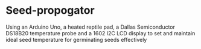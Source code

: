 # Seed-propogator
Using an Arduino Uno, a heated reptile pad, a Dallas Semiconductor DS18B20 temperature probe and a 1602 I2C LCD display to set and maintain ideal seed temperature for germinating seeds effectively
